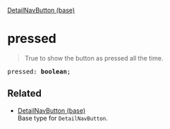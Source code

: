 [DetailNavButton (base)](DetailNavButton_base.md)

# pressed

> True to show the button as pressed all the time.

<pre class="docgen_signature">pressed: <b>boolean</b>;</pre>

## Related

- [<!--{ref:type}-->DetailNavButton (base)](DetailNavButton_base.md) \
    Base type for `DetailNavButton`.
